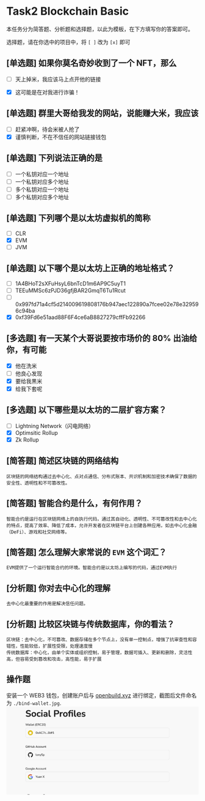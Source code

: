 # Task2 Blockchain Basic

本任务分为简答题、分析题和选择题，以此为模板，在下方填写你的答案即可。

选择题，请在你选中的项目中，将 `[ ]` 改为 `[x]` 即可



## [单选题] 如果你莫名奇妙收到了一个 NFT，那么

- [ ] 天上掉米，我应该马上点开他的链接
- [x] 这可能是在对我进行诈骗！



## [单选题] 群里大哥给我发的网站，说能赚大米，我应该

- [ ] 赶紧冲啊，待会米被人抢了
- [x] 谨慎判断，不在不信任的网站链接钱包

## [单选题] 下列说法正确的是

- [ ] 一个私钥对应一个地址
- [ ] 一个私钥对应多个地址
- [ ] 多个私钥对应一个地址
- [ ] 多个私钥对应多个地址

 ## [单选题] 下列哪个是以太坊虚拟机的简称

- [ ] CLR
- [x] EVM
- [ ] JVM

## [单选题] 以下哪个是以太坊上正确的地址格式？

- [ ] 1A4BHoT2sXFuHsyL6bnTcD1m6AP9C5uyT1
- [ ] TEEuMMSc6zPJD36gfjBAR2GmqT6Tu1Rcut
- [ ] 0x997fd71a4cf5d214009619808176b947aec122890a7fcee02e78e329596c94ba
- [x] 0xf39Fd6e51aad88F6F4ce6aB8827279cffFb92266
      
## [多选题] 有一天某个大哥说要按市场价的 80% 出油给你，有可能

- [x] 他在洗米
- [ ] 他良心发现
- [x] 要给我黒米
- [x] 给我下套呢

## [多选题] 以下哪些是以太坊的二层扩容方案？

- [ ] Lightning Network（闪电网络）
- [x] Optimsitic Rollup
- [x] Zk Rollup

## [简答题] 简述区块链的网络结构

```
区块链的网络结构通过去中心化、点对点通信、分布式账本、共识机制和加密技术确保了数据的安全性、透明性和不可篡改性。
```



## [简答题] 智能合约是什么，有何作用？

```
智能合约是运行在区块链网络上的自执行代码，通过其自动化、透明性、不可篡改性和去中心化的特点，提高了效率、降低了成本，允许开发者在区块链平台上创建各种应用，如去中心化金融（DeFi）、游戏和社交网络等。
```



## [简答题] 怎么理解大家常说的 `EVM` 这个词汇？

```
EVM提供了一个运行智能合约的环境。智能合约是以太坊上编写的代码，通过EVM执行
```



## [分析题] 你对去中心化的理解

```
去中心化最重要的作用是解决信任问题。
```



## [分析题] 比较区块链与传统数据库，你的看法？

```
区块链：去中心化，不可篡改、数据存储在多个节点上，没有单一控制点，增强了抗审查性和容错性，性能较低，扩展性受限，处理速度慢
传统数据库：中心化，由单个实体或组织控制，易于管理，数据可插入、更新和删除，灵活性高，但容易受到篡改和攻击，高性能，易于扩展

```



## 操作题

安装一个 WEB3 钱包，创建账户后与 [openbuild.xyz](https://openbuild.xyz/profile) 进行绑定，截图后文件命名为 `./bind-wallet.jpg`.
![alt text](./bind-wallet.jpg)